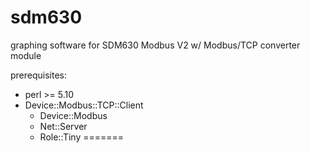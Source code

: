 # sdm630
graphing software for SDM630 Modbus V2 w/ Modbus/TCP converter module

prerequisites:
 * perl >= 5.10
 * Device::Modbus::TCP::Client
   * Device::Modbus
   * Net::Server
   * Role::Tiny
=======
